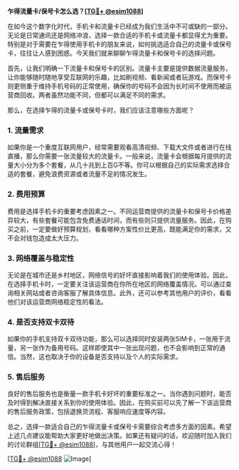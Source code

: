 **乍得流量卡/保号卡怎么选？[[TG💪+ @esim1088](https://t.me/s/esim1088)]**

在如今这个数字化时代，手机卡和流量卡已经成为我们生活中不可或缺的一部分。无论是日常通讯还是网络冲浪，选择一款合适的手机卡或流量卡都显得尤为重要。特别是对于需要在乍得使用手机卡的朋友来说，如何挑选适合自己的流量卡或保号卡，往往让人感到困惑。今天我们就来聊聊乍得流量卡和保号卡的选择问题。

首先，让我们明确一下流量卡和保号卡的区别。流量卡主要是提供数据流量服务，让你能够随时随地享受互联网的乐趣，比如刷视频、看新闻或者玩游戏。而保号卡则更侧重于维持手机号码的正常使用，确保你的号码不会因为长时间不使用而被运营商回收。两者虽然功能不同，但都可以满足不同的需求。

那么，在选择乍得的流量卡或保号卡时，我们应该注意哪些方面呢？

### **1. 流量需求**
如果你是一个重度互联网用户，经常需要观看高清视频、下载大文件或者进行在线直播，那么你需要一张流量较大的流量卡。一般来说，流量卡会根据每月提供的流量大小分为多个套餐，从几十兆到上百G不等。你可以根据自己的实际需求选择合适的套餐，避免浪费资源或者流量不足的情况发生。

### **2. 费用预算**
费用是选择手机卡的重要考虑因素之一。不同运营商提供的流量卡和保号卡价格差异较大，有些套餐可能包含免费通话时间，而有些则只提供流量服务。因此，在购买之前，一定要做好预算规划，看看哪种方案性价比更高，既能满足你的需求，又不会对钱包造成太大压力。

### **3. 网络覆盖与稳定性**
无论是在城市还是乡村地区，网络信号的好坏直接影响着我们的使用体验。因此，在选择手机卡时，一定要关注该运营商在你所在地区的网络覆盖情况。可以通过查询相关网站或者咨询客服了解具体信息。此外，还可以参考其他用户的评价，看看他们对该运营商网络稳定性的看法。

### **4. 是否支持双卡双待**
如果你的手机支持双卡双待功能，那么可以选择同时安装两张SIM卡，一张用于流量，另一张作为备用号码。这样即使其中一张出现问题，也不会影响到正常的通信。当然，这也取决于你的设备是否支持以及个人的实际需求。

### **5. 售后服务**
良好的售后服务也是衡量一款手机卡好坏的重要标准之一。当你遇到问题时，能否及时得到解决直接关系到你的使用体验。因此，在购买前可以先了解一下该运营商的售后服务政策，包括退换货流程、客服响应速度等内容。

总之，选择一款适合自己的乍得流量卡或保号卡需要综合考虑多方面的因素。希望上述几点建议能帮助大家更好地做出决策。如果还有疑问的话，欢迎随时加入我们的讨论群组[[TG💪+ @esim1088](https://t.me/s/esim1088)]，与其他用户一起交流心得！

[[TG💪+ @esim1088](https://t.me/s/esim1088) ![Image](https://i.postimg.cc/4NQfJmqS/Snipaste-2025-05-13-00-14-12.png)]